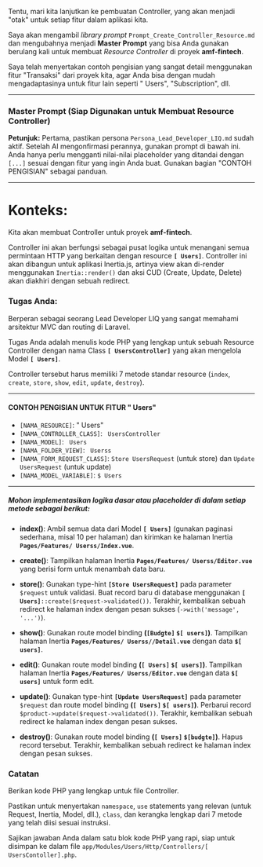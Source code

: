 Tentu, mari kita lanjutkan ke pembuatan Controller, yang akan menjadi "otak" untuk setiap fitur dalam aplikasi kita.

Saya akan mengambil *library prompt* `Prompt_Create_Controller_Resource.md` dan mengubahnya menjadi **Master Prompt** yang bisa Anda gunakan berulang kali untuk membuat *Resource Controller* di proyek **amf-fintech**.

Saya telah menyertakan contoh pengisian yang sangat detail menggunakan fitur "Transaksi" dari proyek kita, agar Anda bisa dengan mudah mengadaptasinya untuk fitur lain seperti " Users", "Subscription", dll.

---

### **Master Prompt (Siap Digunakan untuk Membuat Resource Controller)**

**Petunjuk:** Pertama, pastikan persona `Persona_Lead_Developer_LIQ.md` sudah aktif. Setelah AI mengonfirmasi perannya, gunakan prompt di bawah ini. Anda hanya perlu mengganti nilai-nilai placeholder yang ditandai dengan `[...]` sesuai dengan fitur yang ingin Anda buat. Gunakan bagian "CONTOH PENGISIAN" sebagai panduan.

---

# Konteks:
Kita akan membuat Controller untuk proyek **amf-fintech**.

Controller ini akan berfungsi sebagai pusat logika untuk menangani semua permintaan HTTP yang berkaitan dengan resource **`[ Users]`**. Controller ini akan dibangun untuk aplikasi Inertia.js, artinya view akan di-render menggunakan `Inertia::render()` dan aksi CUD (Create, Update, Delete) akan diakhiri dengan sebuah redirect.

### Tugas Anda:
Berperan sebagai seorang Lead Developer LIQ yang sangat memahami arsitektur MVC dan routing di Laravel.

Tugas Anda adalah menulis kode PHP yang lengkap untuk sebuah Resource Controller dengan nama Class **`[ UsersController]`** yang akan mengelola Model **`[ Users]`**.

Controller tersebut harus memiliki 7 metode standar resource (`index`, `create`, `store`, `show`, `edit`, `update`, `destroy`).

---
#### **CONTOH PENGISIAN UNTUK FITUR " Users"**
* `[NAMA_RESOURCE]`: " Users"
* `[NAMA_CONTROLLER_CLASS]`: ` UsersController`
* `[NAMA_MODEL]`: ` Users`
* `[NAMA_FOLDER_VIEW]`: ` Userss`
* `[NAMA_FORM_REQUEST_CLASS]`: `Store UsersRequest` (untuk store) dan `Update UsersRequest` (untuk update)
* `[NAMA_MODEL_VARIABLE]`: `$ Users`
---

##### Mohon implementasikan logika dasar atau placeholder di dalam setiap metode sebagai berikut:

* **index()**: Ambil semua data dari Model **`[ Users]`** (gunakan paginasi sederhana, misal 10 per halaman) dan kirimkan ke halaman Inertia **`Pages/Features/ Userss/Index.vue`**.

* **create()**: Tampilkan halaman Inertia **`Pages/Features/ Userss/Editor.vue`** yang berisi form untuk menambah data baru.

* **store()**: Gunakan type-hint **`[Store UsersRequest]`** pada parameter `$request` untuk validasi. Buat record baru di database menggunakan **`[ Users]`**`::create($request->validated())`. Terakhir, kembalikan sebuah redirect ke halaman index dengan pesan sukses (`->with('message', '...')`).

* **show()**: Gunakan route model binding **(`[Budgte]` `$[ users]`)**. Tampilkan halaman Inertia **`Pages/Features/ Userss//Detail.vue`** dengan data **`$[ users]`**.

* **edit()**: Gunakan route model binding **(`[ Users]` `$[ users]`)**. Tampilkan halaman Inertia **`Pages/Features/ Userss/Editor.vue`** dengan data **`$[ users]`** untuk form edit.

* **update()**: Gunakan type-hint **`[Update UsersRequest]`** pada parameter `$request` dan route model binding **(`[ Users]` `$[ users]`)**. Perbarui record `$product->update($request->validated())`. Terakhir, kembalikan sebuah redirect ke halaman index dengan pesan sukses.

* **destroy()**: Gunakan route model binding **(`[ Users]` `$[budgte]`)**. Hapus record tersebut. Terakhir, kembalikan sebuah redirect ke halaman index dengan pesan sukses.

### Catatan
Berikan kode PHP yang lengkap untuk file Controller.

Pastikan untuk menyertakan `namespace`, `use` statements yang relevan (untuk Request, Inertia, Model, dll.), `class`, dan kerangka lengkap dari 7 metode yang telah diisi sesuai instruksi.

Sajikan jawaban Anda dalam satu blok kode PHP yang rapi, siap untuk disimpan ke dalam file `app/Modules/Users/Http/Controllers/[ UsersContoller].php`.